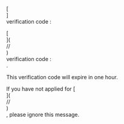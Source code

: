 [<br host>] <br action> verification code : <br code>

[<br host>](<br protocol>//<br host>) <br action> verification code : <br code>.

This verification code will expire in one hour.

If you have not applied for [<br host>](<br protocol>//<br host>) <br action>, please ignore this message.
